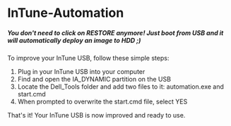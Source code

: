 # InTune-Automation
##### You don't need to click on RESTORE anymore! Just boot from USB and it will automatically deploy an image to HDD ;)

To improve your InTune USB, follow these simple steps:

1. Plug in your InTune USB into your computer
2. Find and open the IA_DYNAMIC partition on the USB
3. Locate the Dell_Tools folder and add two files to it: automation.exe and start.cmd
4. When prompted to overwrite the start.cmd file, select YES

That's it! Your InTune USB is now improved and ready to use.
